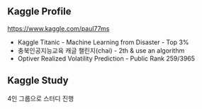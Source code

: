## Kaggle Profile
https://www.kaggle.com/paul77ms

+ Kaggle Titanic - Machine Learning from Disaster - Top 3%
+ 충북인공지능교육 캐글 챌린지(chai) - 2th & use an algorithm
+ Optiver Realized Volatility Prediction - Public Rank 259/3965

## Kaggle Study
4인 그룹으로 스터디 진행 
